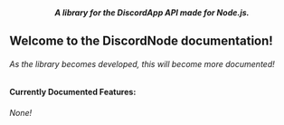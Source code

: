 <p align="center">
    <img alt="" src="https://cdn.discordapp.com/attachments/242256958248321024/250175749670174721/unknown.png">
    <h5 align="center">A library for the DiscordApp API made for Node.js.</h5>
</p>

## Welcome to the DiscordNode documentation!
###### As the library becomes developed, this will become more documented!

#### Currently Documented Features:
###### None!